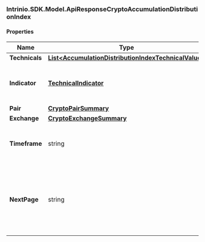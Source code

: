 [//]: # (CLASS:Intrinio.SDK.Model.ApiResponseCryptoAccumulationDistributionIndex)

[//]: # (KIND:object)

### Intrinio.SDK.Model.ApiResponseCryptoAccumulationDistributionIndex
#### Properties

[//]: # (START_DEFINITION)

Name | Type | Description
------------ | ------------- | -------------
**Technicals** | [**List&lt;AccumulationDistributionIndexTechnicalValue&gt;**](AccumulationDistributionIndexTechnicalValue.md) |  &nbsp;
**Indicator** | [**TechnicalIndicator**](TechnicalIndicator.md) | The name and symbol of the technical indicator &nbsp;
**Pair** | [**CryptoPairSummary**](CryptoPairSummary.md) |  &nbsp;
**Exchange** | [**CryptoExchangeSummary**](CryptoExchangeSummary.md) |  &nbsp;
**Timeframe** | string | The time interval for the crypto currency prices &nbsp;
**NextPage** | string | The token required to request the next page of the data. If null, no further results are available. &nbsp;

[//]: # (END_DEFINITION)


[//]: # (CONTAINED_CLASS:Intrinio.SDK.Model.AccumulationDistributionIndexTechnicalValue)


[//]: # (CONTAINED_CLASS:Intrinio.SDK.Model.TechnicalIndicator)


[//]: # (CONTAINED_CLASS:Intrinio.SDK.Model.CryptoPairSummary)


[//]: # (CONTAINED_CLASS:Intrinio.SDK.Model.CryptoExchangeSummary)


